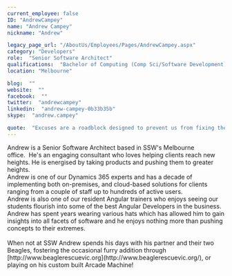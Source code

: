```yaml
---
current_employee: false
ID: "AndrewCampey"
name: "Andrew Campey"
nickname: "Andrew"

legacy_page_url: "/AboutUs/Employees/Pages/AndrewCampey.aspx"
category: "Developers"
role:  "Senior Software Architect"
qualifications:  "Bachelor of Computing (Comp Sci/Software Development)"
location: "Melbourne"

blog:  ""
website:  ""
facebook:  ""
twitter:  "andrewcampey"
linkedin:  "andrew-campey-0b33b35b"
skype:  "andrew.campey"

quote:  "Excuses are a roadblock designed to prevent us from fixing the underlying issue"
---
```


<div>Andrew is a Senior Software Architect based in SSW's Melbourne office.  He's an engaging consultant who loves helping clients reach new heights. He is energised by taking products and pushing them to greater heights.  
</div><div>  
</div><div>Andrew is one of our Dynamics 365 experts and has a decade of implementing both on-premises, and cloud-based solutions for clients ranging from a couple of staff up to hundreds of active users.  
</div><div>  
</div><div>Andrew is also one of our resident Angular trainers who enjoys seeing our students flourish into some of the best Angular Developers in the business.  
</div><div>  
</div><div>Andrew has spent years wearing various hats which has allowed him to gain insights into all facets of software and he enjoys nothing more than pushing concepts to their extremes.  
</div><div>  
</div><div>   
</div><div>When not at SSW Andrew spends his days with his partner and their two Beagles, fostering the occasional furry addition through [http://www.beaglerescuevic.org](http://www.beaglerescuevic.org/), or playing on his custom built Arcade Machine!  

</div>